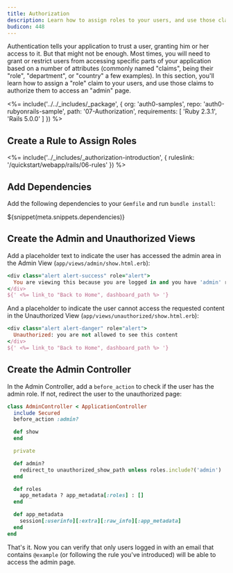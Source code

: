 ```yaml
---
title: Authorization
description: Learn how to assign roles to your users, and use those claims to authorize or deny a user to access certain portions of the app.
budicon: 448
---
```


Authentication tells your application to trust a user, granting him or her access to it. But that might not be enough. Most times, you will need to grant or restrict users from accessing specific parts of your application based on a number of attributes (commonly named "claims", being their "role", "department", or "country" a few examples). In this section, you'll learn how to assign a "role" claim to your users, and use those claims to authorize them to access an "admin" page.

<%= include('../../_includes/_package', {
  org: 'auth0-samples',
  repo: 'auth0-rubyonrails-sample',
  path: '07-Authorization',
  requirements: [
    'Ruby 2.3.1',
    'Rails 5.0.0'
  ]
}) %>

## Create a Rule to Assign Roles

<%= include('../_includes/_authorization-introduction', { ruleslink: '/quickstart/webapp/rails/06-rules' }) %>

## Add Dependencies

Add the following dependencies to your `Gemfile` and run `bundle install`:

${snippet(meta.snippets.dependencies)}

## Create the Admin and Unauthorized Views

Add a placeholder text to indicate the user has accessed the admin area in the Admin View (```app/views/admin/show.html.erb```):

```ruby
<div class="alert alert-success" role="alert">
  You are viewing this because you are logged in and you have 'admin' role.
</div>
${' <%= link_to "Back to Home", dashboard_path %> '}
```

And a placeholder to indicate the user cannot access the requested content in the Unauthorized View (```app/views/unauthorized/show.html.erb```):

```ruby
<div class="alert alert-danger" role="alert">
  Unauthorized: you are not allowed to see this content
</div>
${' <%= link_to "Back to Home", dashboard_path %> '}
```

## Create the Admin Controller

In the Admin Controller, add a ```before_action``` to check if the user has the admin role. If not, redirect the user to the unauthorized page:

```ruby
class AdminController < ApplicationController
  include Secured
  before_action :admin?

  def show
  end

  private

  def admin?
    redirect_to unauthorized_show_path unless roles.include?('admin')
  end

  def roles
    app_metadata ? app_metadata[:roles] : []
  end

  def app_metadata
    session[:userinfo][:extra][:raw_info][:app_metadata]
  end
end
```

That's it. Now you can verify that only users logged in with an email that contains `@example` (or following the rule you've introduced) will be able to access the admin page.
